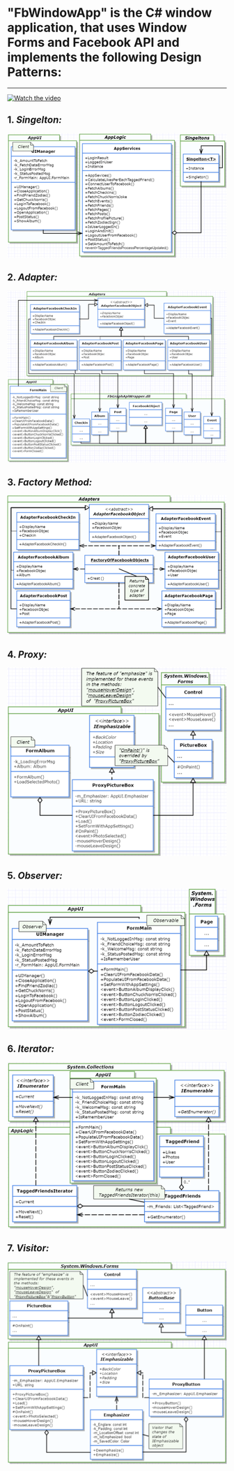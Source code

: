 # "FbWindowApp" is the C# window application, that uses Window Forms and Facebook API and implements the following Design Patterns:

--------------

[![Watch the video](https://i.imgur.com/vKb2F1B.png)](https://github.com/DimaKarpukhin/StarFoodApp/blob/master/video/appDemo.mp4)

## 1. _Singelton:_ 
<p align="center">
  <img src="https://github.com/DimaKarpukhin/FbWindowApp/blob/master/UMLClassDiagrams/SingeltonUML.png"/>
</p>

## 2. _Adapter:_ 
<p align="center">
  <img src="https://github.com/DimaKarpukhin/FbWindowApp/blob/master/UMLClassDiagrams/AdapterUML.png"/>
</p>

## 3. _Factory Method:_ 
<p align="center">
  <img src="https://github.com/DimaKarpukhin/FbWindowApp/blob/master/UMLClassDiagrams/FactoryUML.png"/>
</p>

## 4. _Proxy:_ 
<p align="center">
  <img src="https://github.com/DimaKarpukhin/FbWindowApp/blob/master/UMLClassDiagrams/ProxyUML.png"/>
</p>

## 5. _Observer:_ 
<p align="center">
  <img src="https://github.com/DimaKarpukhin/FbWindowApp/blob/master/UMLClassDiagrams/ObserverUML.png"/>
</p>

## 6. _Iterator:_ 
<p align="center">
  <img src="https://github.com/DimaKarpukhin/FbWindowApp/blob/master/UMLClassDiagrams/IteratorUML.png"/>
</p>

## 7. _Visitor:_ 
<p align="center">
  <img src="https://github.com/DimaKarpukhin/FbWindowApp/blob/master/UMLClassDiagrams/VisitorUML.png"/>
</p>

